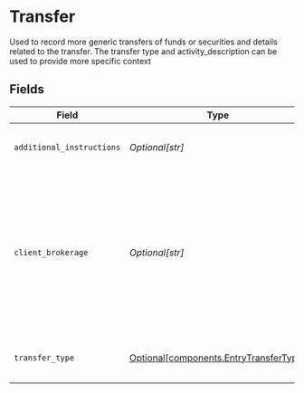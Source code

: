 # Transfer

Used to record more generic transfers of funds or securities and details related to the transfer. The transfer type and activity_description can be used to provide more specific context


## Fields

| Field                                                                                                                                       | Type                                                                                                                                        | Required                                                                                                                                    | Description                                                                                                                                 | Example                                                                                                                                     |
| ------------------------------------------------------------------------------------------------------------------------------------------- | ------------------------------------------------------------------------------------------------------------------------------------------- | ------------------------------------------------------------------------------------------------------------------------------------------- | ------------------------------------------------------------------------------------------------------------------------------------------- | ------------------------------------------------------------------------------------------------------------------------------------------- |
| `additional_instructions`                                                                                                                   | *Optional[str]*                                                                                                                             | :heavy_minus_sign:                                                                                                                          | Free form text field                                                                                                                        | FDIC asset reclassification to currency equivalent                                                                                          |
| `client_brokerage`                                                                                                                          | *Optional[str]*                                                                                                                             | :heavy_minus_sign:                                                                                                                          | String field that can be populated with the broker dealer undergoing a clearing platform conversion. Used for activity description purposes | APEX                                                                                                                                        |
| `transfer_type`                                                                                                                             | [Optional[components.EntryTransferType]](../../models/components/entrytransfertype.md)                                                      | :heavy_minus_sign:                                                                                                                          | Provides more detail on the type of transfer                                                                                                | MIGRATION                                                                                                                                   |